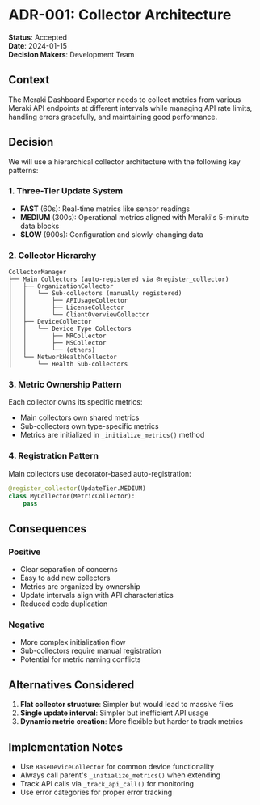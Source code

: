 # ADR-001: Collector Architecture

**Status**: Accepted  
**Date**: 2024-01-15  
**Decision Makers**: Development Team

## Context

The Meraki Dashboard Exporter needs to collect metrics from various Meraki API endpoints at different intervals while managing API rate limits, handling errors gracefully, and maintaining good performance.

## Decision

We will use a hierarchical collector architecture with the following key patterns:

### 1. Three-Tier Update System
- **FAST** (60s): Real-time metrics like sensor readings
- **MEDIUM** (300s): Operational metrics aligned with Meraki's 5-minute data blocks
- **SLOW** (900s): Configuration and slowly-changing data

### 2. Collector Hierarchy
```
CollectorManager
├── Main Collectors (auto-registered via @register_collector)
│   ├── OrganizationCollector
│   │   └── Sub-collectors (manually registered)
│   │       ├── APIUsageCollector
│   │       ├── LicenseCollector
│   │       └── ClientOverviewCollector
│   ├── DeviceCollector
│   │   └── Device Type Collectors
│   │       ├── MRCollector
│   │       ├── MSCollector
│   │       └── (others)
│   └── NetworkHealthCollector
│       └── Health Sub-collectors
```

### 3. Metric Ownership Pattern
Each collector owns its specific metrics:
- Main collectors own shared metrics
- Sub-collectors own type-specific metrics
- Metrics are initialized in `_initialize_metrics()` method

### 4. Registration Pattern
Main collectors use decorator-based auto-registration:
```python
@register_collector(UpdateTier.MEDIUM)
class MyCollector(MetricCollector):
    pass
```

## Consequences

### Positive
- Clear separation of concerns
- Easy to add new collectors
- Metrics are organized by ownership
- Update intervals align with API characteristics
- Reduced code duplication

### Negative
- More complex initialization flow
- Sub-collectors require manual registration
- Potential for metric naming conflicts

## Alternatives Considered

1. **Flat collector structure**: Simpler but would lead to massive files
2. **Single update interval**: Simpler but inefficient API usage
3. **Dynamic metric creation**: More flexible but harder to track metrics

## Implementation Notes

- Use `BaseDeviceCollector` for common device functionality
- Always call parent's `_initialize_metrics()` when extending
- Track API calls via `_track_api_call()` for monitoring
- Use error categories for proper error tracking